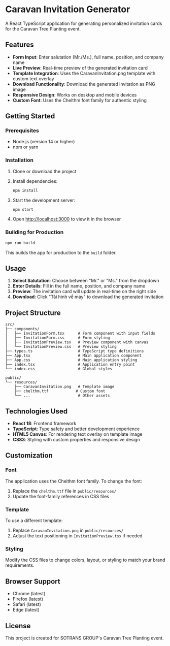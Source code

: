 # Caravan Invitation Generator

A React TypeScript application for generating personalized invitation cards for the Caravan Tree Planting event.

## Features

- **Form Input**: Enter salutation (Mr./Ms.), full name, position, and company name
- **Live Preview**: Real-time preview of the generated invitation card
- **Template Integration**: Uses the CaravanInvitation.png template with custom text overlay
- **Download Functionality**: Download the generated invitation as PNG image
- **Responsive Design**: Works on desktop and mobile devices
- **Custom Font**: Uses the Chelthm font family for authentic styling

## Getting Started

### Prerequisites

- Node.js (version 14 or higher)
- npm or yarn

### Installation

1. Clone or download the project
2. Install dependencies:
   ```bash
   npm install
   ```

3. Start the development server:
   ```bash
   npm start
   ```

4. Open [http://localhost:3000](http://localhost:3000) to view it in the browser

### Building for Production

```bash
npm run build
```

This builds the app for production to the `build` folder.

## Usage

1. **Select Salutation**: Choose between "Mr." or "Ms." from the dropdown
2. **Enter Details**: Fill in the full name, position, and company name
3. **Preview**: The invitation card will update in real-time on the right side
4. **Download**: Click "Tải hình về máy" to download the generated invitation

## Project Structure

```
src/
├── components/
│   ├── InvitationForm.tsx      # Form component with input fields
│   ├── InvitationForm.css      # Form styling
│   ├── InvitationPreview.tsx   # Preview component with canvas
│   └── InvitationPreview.css   # Preview styling
├── types.ts                    # TypeScript type definitions
├── App.tsx                     # Main application component
├── App.css                     # Main application styling
├── index.tsx                   # Application entry point
└── index.css                   # Global styles

public/
└── resources/
    ├── CaravanInvitation.png   # Template image
    ├── chelthm.ttf            # Custom font
    └── ...                     # Other assets
```

## Technologies Used

- **React 18**: Frontend framework
- **TypeScript**: Type safety and better development experience
- **HTML5 Canvas**: For rendering text overlay on template image
- **CSS3**: Styling with custom properties and responsive design

## Customization

### Font
The application uses the Chelthm font family. To change the font:
1. Replace the `chelthm.ttf` file in `public/resources/`
2. Update the font-family references in CSS files

### Template
To use a different template:
1. Replace `CaravanInvitation.png` in `public/resources/`
2. Adjust the text positioning in `InvitationPreview.tsx` if needed

### Styling
Modify the CSS files to change colors, layout, or styling to match your brand requirements.

## Browser Support

- Chrome (latest)
- Firefox (latest)
- Safari (latest)
- Edge (latest)

## License

This project is created for SOTRANS GROUP's Caravan Tree Planting event.
